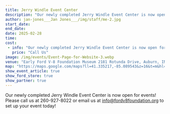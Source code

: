 ```yaml
---
title: Jerry Windle Event Center
description: "Our newly completed Jerry Windle Event Center is now open for events! "
author: jan-jones___Jan Jones___/img/staff/me-2.jpg
start_date:
end_date:
date: 2025-02-28
time:
cost: 
 - info: "Our newly completed Jerry Windle Event Center is now open for events! "
   price: "Call Us"
image: /img/events/Event-Page-for-Website-3.webp
venue: "Early Ford V-8 Foundation Museum 2181 Rotunda Drive, Auburn, IN 46706"
map: "https://maps.google.com/maps?ll=41.335217,-85.089543&z=16&t=m&hl=en&gl=US&mapclient=embed&cid=15278397035761174731"
show_event_article: true
show_ford_store: true
show_partner: true
---
```

Our newly completed Jerry Windle Event Center is now open for events! Please call us at 260-927-8022 or email us at info@fordv8foundation.org to set up your event today!
